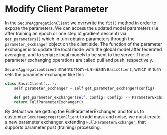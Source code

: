 # Modify Client Parameter

In the `SecureAggregationClient` we overwrite the `fit()` method in order to expose the parameters.
We can access the updated model parameters (i.e. after training an epoch or one step of gradient descent) via `get_parameters()` which in turn obtains parameters through the `parameter_exchanger` object on the client side. The function of the parameter exchanger is to update the local model with the global model after federated averaging, and to seriaize local models to be sent to the server. These parameter exchanging operations are called pull and push, respectively.

`SecureAggregationClient` inherits from FL4Health `BasicClient`, which in turn sets the parameter exchanger like this

```py title="fl4health/clients/basic_client.py" linenums="1"
class BasicClient(...):
    self.parameter_exchanger = self.get_parameter_exchanger(config)

    def get_parameter_exchanger(self, config: Config) -> ParameterExchanger:
    return FullParameterExchanger()
```

By default we are getting the FullParameterExchanger, and for us to customize `SecureAggregationClient` to add mask and noise, we must create a new parameter exchanger, extending
`FullParameterExchanger`, that supports parameter post (training) processing.
